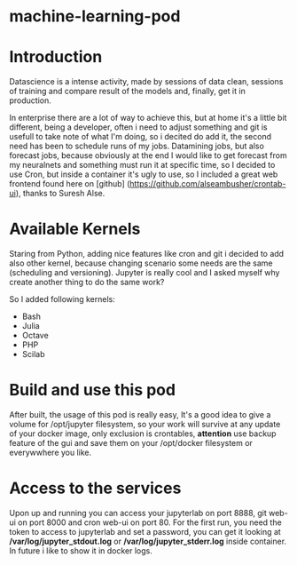 # **machine-learning-pod**
# Introduction
Datascience is a intense activity, made by sessions of data clean, sessions of training and compare result of the models and, finally, get it in production.

In enterprise there are a lot of way to achieve this, but at home it's a little bit different, being a developer, often i need to adjust something and git is usefull to take note of what I'm doing, so i decited do add it, the second need has been to schedule runs of my jobs. Datamining jobs, but also forecast jobs, because obviously at the end I would like to get forecast from my neuralnets and something must run it at specific time, so I decided to use Cron, but inside a container it's ugly to use, so I included a great web frontend found here on [github] (https://github.com/alseambusher/crontab-ui), thanks to Suresh Alse.

# Available Kernels
Staring from Python, adding nice features like cron and git i decided to add also other kernel, because changing scenario some needs are the same (scheduling and versioning). Jupyter is really cool and I asked myself why create another thing to do the same work? 

So I added following kernels:

* Bash
* Julia
* Octave
* PHP
* Scilab

# Build and use this pod

After built, the usage of this pod is really easy, It's a good idea to give a volume for /opt/jupyter filesystem, so your work will survive at any update of your docker image, only exclusion is crontables, **attention** use backup feature of the gui and save them on your /opt/docker filesystem or everywwhere you like.

# Access to the services
Upon up and running you can access your jupyterlab on port 8888, git web-ui on port 8000 and cron web-ui on port 80. For the first run, you need the token to access to jupyterlab and set a password, you can get it looking at **/var/log/jupyter_stdout.log** or **/var/log/jupyter_stderr.log** inside container. In future i like to show it in docker logs.
